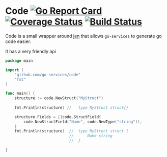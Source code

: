 # Code [![Go Report Card](https://goreportcard.com/badge/github.com/go-services/code)](https://goreportcard.com/report/github.com/go-services/code) [![Coverage Status](https://coveralls.io/repos/github/go-services/code/badge.svg?branch=master)](https://coveralls.io/github/go-services/code?branch=master) [![Build Status](https://travis-ci.org/go-services/code.svg?branch=master)](https://travis-ci.org/go-services/code)
Code is a small wrapper around [jen](https://github.com/dave/jennifer) that allows `go-services` to generate go code easier.

It has a very friendly api 
```go
package main

import (
    "github.com/go-services/code"
    "fmt"
)

func main() {
    structure := code.NewStruct("MyStruct")
    
    fmt.Println(structure) // 	type MyStruct struct{}

    structure.Fields = []code.StructField{
        code.NewStructField("Name", code.NewType("string")),
    }
    fmt.Println(structure)  // 	type MyStruct struct {
                            //  	Name string
                            //  }

}
```